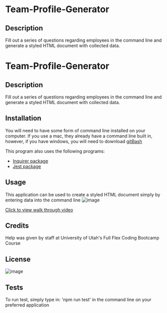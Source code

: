 # Team-Profile-Generator

## Description
Fill out a series of questions regarding employees in the command line and generate a styled HTML document with collected data. 

# Team-Profile-Generator

## Description
Fill out a series of questions regarding employees in the command line and generate a styled HTML document with collected data. 

## Installation 
You will need to have some form of command line installed on your computer. If you use a mac, they already have a command line built in, however, if you have windows, you will need to download [gitBash](https://git-scm.com/)

This program also uses the following programs:
* [Inquirer package](https://www.npmjs.com/package/inquirer)
* [Jest package](https://www.npmjs.com/package/jest)

## Usage
This application can be used to create a styled HTML document simply by entering data into the command line
![image](https://user-images.githubusercontent.com/72768805/105670020-93f33c80-5e9d-11eb-8d3a-088b2f76d82d.png)

[Click to view walk through video](https://drive.google.com/file/d/1QIyY9JyHTSr5PwX1zxKwzl9wFwsJIuem/view)


## Credits
Help was given by staff at University of Utah's Full Flex Coding Bootcamp Course

## License
![image](https://img.shields.io/badge/license-MIT-brightgreen)


## Tests
To run test, simply type in: 'npm run test' in the command line on your preferred application


